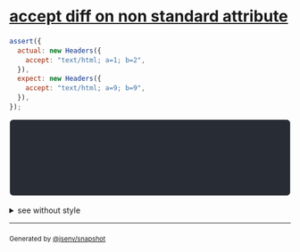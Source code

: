 # [accept diff on non standard attribute](../../headers.test.js#L136)

```js
assert({
  actual: new Headers({
    accept: "text/html; a=1; b=2",
  }),
  expect: new Headers({
    accept: "text/html; a=9; b=9",
  }),
});
```

![img](throw.svg)

<details>
  <summary>see without style</summary>

```console
AssertionError: actual and expect are different

actual: Headers(
  "accept" => "text/html; a=1; b=2"
)
expect: Headers(
  "accept" => "text/html; a=9; b=9"
)
```

</details>


---

<sub>
  Generated by <a href="https://github.com/jsenv/core/tree/main/packages/tooling/snapshot">@jsenv/snapshot</a>
</sub>
